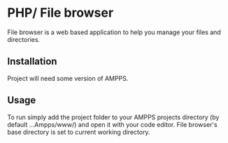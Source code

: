 # PHP/ File browser

File browser is a web based application to help you manage your files and directories.

## Installation
Project will need some version of AMPPS.

## Usage
To run simply add the project folder to your AMPPS projects directory (by default ...Ampps/www/) and open it with your code editor.
File browser's base directory is set to current working directory.


